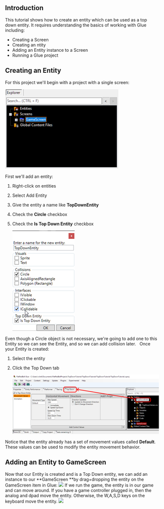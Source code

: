 ## Introduction

This tutorial shows how to create an entity which can be used as a top down entity. It requires understanding the basics of working with Glue including:

-   Creating a Screen
-   Creating an ntity
-   Adding an Entity instance to a Screen
-   Running a Glue project

## Creating an Entity

For this project we'll begin with a project with a single screen:

![](/media/2020-02-img_5e38eaf107295.png)

First we'll add an entity:

1.  Right-click on entities

2.  Select Add Entity

3.  Give the entity a name like **TopDownEntity**

4.  Check the **Circle** checkbox

5.  Check the **Is Top Down Entity** checkbox

    ![](/media/2020-02-img_5e38eb9ac7ae1.png)

Even though a Circle object is not necessary, we're going to add one to this Entity so we can see the Entity, and so we can add collision later.   Once your Entity is created:

1.  Select the entity

2.  Click the Top Down tab

    ![](/media/2020-02-img_5e38ebec22283.png)

Notice that the entity already has a set of movement values called **Default**. These values can be used to modify the entity movement behavior.

## Adding an Entity to GameScreen

Now that our Entity is created and is a Top Down entity, we can add an instance to our **GameScreen **by drag+dropping the entity on the GameScreen item in Glue: [![](/wp-content/uploads/2020/02/2020_February_03_213300.gif)](/wp-content/uploads/2020/02/2020_February_03_213300.gif) If we run the game, the entity is in our game and can move around. If you have a game controller plugged in, then the analog and dpad move the entity. Otherwise, the W,A,S,D keys on the keyboard move the entity. [![](/wp-content/uploads/2020/02/2020_February_03_213503.gif)](/wp-content/uploads/2020/02/2020_February_03_213503.gif)
